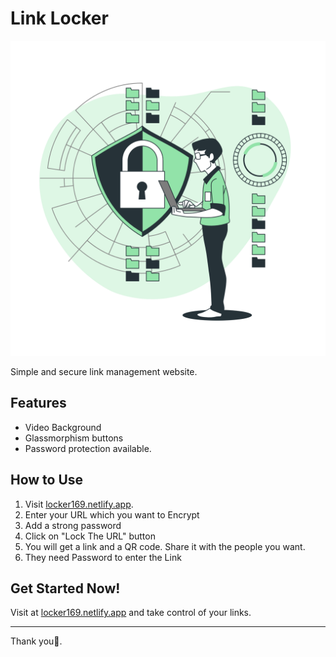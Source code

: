 # Link Locker
![Locker Illustration](lock.png)

Simple and secure link management website.

## Features

- Video Background
- Glassmorphism buttons
- Password protection available.

## How to Use

1. Visit [locker169.netlify.app](https://www.locker169.netlify.app).
2. Enter your URL which you want to Encrypt
3. Add a strong password 
4. Click on "Lock The URL" button
5. You will get a link and a QR code. Share it with the people you want.
6. They need Password to enter the Link

## Get Started Now!

Visit at [locker169.netlify.app](https://locker169.netlify.app) and take control of your links.

---

Thank you💖. 
